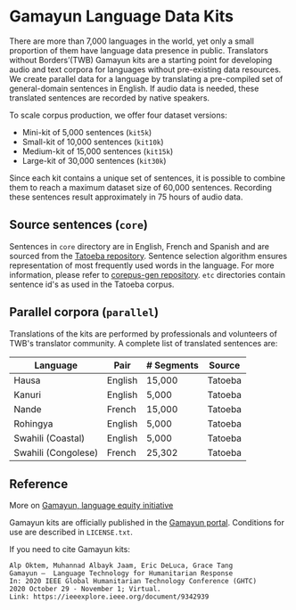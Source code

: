 # Gamayun Language Data Kits

There are more than 7,000 languages in the world, yet only a small proportion of them have language data presence in public. Translators without Borders’(TWB) Gamayun kits are a starting point for developing audio and text corpora for languages without pre-existing data resources. We create parallel data for a language by translating a pre-compiled set of general-domain sentences in English. If audio data is needed, these translated sentences are recorded by native speakers.

To scale corpus production, we offer four dataset versions:

- Mini-kit of 5,000 sentences (`kit5k`)
- Small-kit of 10,000 sentences (`kit10k`)
- Medium-kit of 15,000 sentences (`kit15k`)
- Large-kit of 30,000 sentences (`kit30k`)

Since each kit contains a unique set of sentences, it is possible to combine them to reach a maximum dataset size of 60,000 sentences. Recording these sentences result approximately in 75 hours of audio data.

## Source sentences (`core`)

Sentences in `core` directory are in English, French and Spanish and are sourced from the [Tatoeba repository](https://tatoeba.org). Sentence selection algorithm ensures representation of most frequently used words in the language. For more information, please refer to [corepus-gen repository](https://github.com/translatorswb/corepus-gen). `etc` directories contain sentence id's as used in the Tatoeba corpus. 

## Parallel corpora (`parallel`)

Translations of the kits are performed by professionals and volunteers of TWB's translator community. A complete list of translated sentences are:

| Language | Pair | # Segments | Source |
|------|--------|--------|--------|
| Hausa | English | 15,000 | Tatoeba |
| Kanuri | English | 5,000 | Tatoeba |
| Nande | French | 15,000 | Tatoeba |
| Rohingya | English | 5,000 | Tatoeba |
| Swahili (Coastal) | English | 5,000 | Tatoeba |
| Swahili (Congolese) | French | 25,302 | Tatoeba |

## Reference

More on [Gamayun, language equity initiative](https://translatorswithoutborders.org/gamayun/)

Gamayun kits are officially published in the [Gamayun portal](https://gamayun.translatorswb.org/data/). Conditions for use are described in `LICENSE.txt`. 

If you need to cite Gamayun kits: 

```
Alp Öktem, Muhannad Albayk Jaam, Eric DeLuca, Grace Tang
Gamayun –  Language Technology for Humanitarian Response
In: 2020 IEEE Global Humanitarian Technology Conference (GHTC)
2020 October 29 - November 1; Virtual.
Link: https://ieeexplore.ieee.org/document/9342939
```


